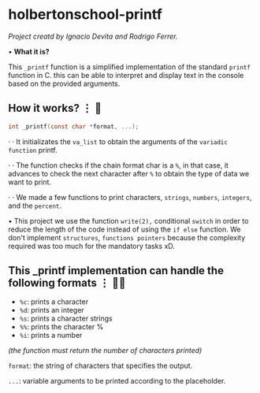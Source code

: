 # holbertonschool-printf

*Project creatd by Ignacio Devita and Rodrigo Ferrer.*

• **What it is?** 

This `_printf` function is a simplified implementation of the standard `printf` function in C. this can be able to interpret and display text in the console based on the provided arguments.


##  **How it works?** ⋮ 📝

```c
int _printf(const char *format, ...);
```
· · It initializates the `va_list` to obtain the arguments of the `variadic function` printf.

· · The function checks if the chain format char is a `%`, in that case, it advances to check the next character after `%` to obtain the type of data we want to print. 

· · We made a few functions to print characters, `strings`, `numbers`, `integers`, and the `percent`.

• This project we use the function `write(2),` conditional `switch` in order to reduce the length of the code instead of using the `if else` function. 
We don't implement `structures`, `functions pointers` because the complexity required was too much for the mandatory tasks xD.

##  **This _printf implementation can handle the following formats** ⋮ ⛓️‍💥

- `%c`: prints a character
- `%d`: prints an integer
- `%s`: prints a character strings
- `%%`: prints the character %
- `%i`: prints a number

*(the function must return the number of characters printed)*

`format`: the string of characters that specifies the output.

`...`: variable arguments to be printed according to the placeholder.
